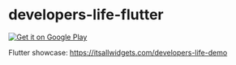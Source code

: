 # developers-life-flutter

[![Get it on Google Play](https://developer.android.com/images/brand/en_generic_rgb_wo_60.png)](https://play.google.com/store/apps/details?id=com.marchelo.developerslife_flutter)

Flutter showcase: https://itsallwidgets.com/developers-life-demo
